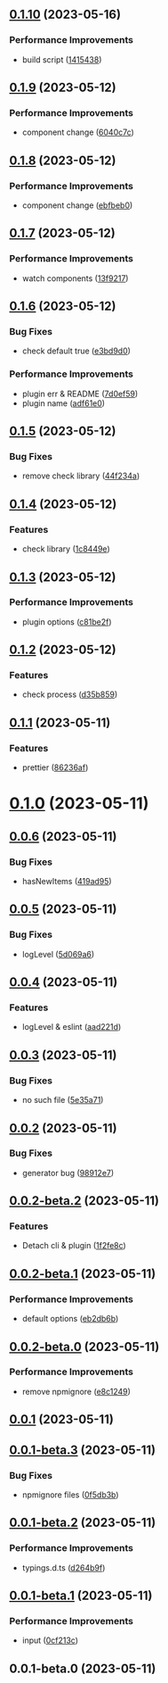 ## [0.1.10](https://github.com/wc19950724/auto-import-webpack-plugin/compare/v0.1.9...v0.1.10) (2023-05-16)


### Performance Improvements

*  build script ([1415438](https://github.com/wc19950724/auto-import-webpack-plugin/commit/1415438fb9c7bd25ca5a6696fe8ae5509f8fcaed))



## [0.1.9](https://github.com/wc19950724/auto-import-webpack-plugin/compare/v0.1.8...v0.1.9) (2023-05-12)


### Performance Improvements

*  component change ([6040c7c](https://github.com/wc19950724/auto-import-webpack-plugin/commit/6040c7cc192051b6ec47b653cab5be9a4aa717be))



## [0.1.8](https://github.com/wc19950724/auto-import-webpack-plugin/compare/v0.1.7...v0.1.8) (2023-05-12)


### Performance Improvements

*  component change ([ebfbeb0](https://github.com/wc19950724/auto-import-webpack-plugin/commit/ebfbeb0621056c4475bef7d4e1bc961da00ccb74))



## [0.1.7](https://github.com/wc19950724/auto-import-webpack-plugin/compare/v0.1.6...v0.1.7) (2023-05-12)


### Performance Improvements

*  watch components ([13f9217](https://github.com/wc19950724/auto-import-webpack-plugin/commit/13f92176cd0618e9f6b1fdcbe185c16a2868ac16))



## [0.1.6](https://github.com/wc19950724/auto-import-webpack-plugin/compare/v0.1.5...v0.1.6) (2023-05-12)


### Bug Fixes

*  check default true ([e3bd9d0](https://github.com/wc19950724/auto-import-webpack-plugin/commit/e3bd9d090b0b5fa79c385d4680a024e07ee08954))


### Performance Improvements

*  plugin err & README ([7d0ef59](https://github.com/wc19950724/auto-import-webpack-plugin/commit/7d0ef599b70357794db036147881beb36842b724))
*  plugin name ([adf61e0](https://github.com/wc19950724/auto-import-webpack-plugin/commit/adf61e0fb1069d8bf9b26f871c8be48d0c21138b))



## [0.1.5](https://github.com/wc19950724/auto-import-webpack-plugin/compare/v0.1.4...v0.1.5) (2023-05-12)


### Bug Fixes

*  remove check library ([44f234a](https://github.com/wc19950724/auto-import-webpack-plugin/commit/44f234aa608e771216e60b1e7cd73661ecbd2f94))



## [0.1.4](https://github.com/wc19950724/auto-import-webpack-plugin/compare/v0.1.3...v0.1.4) (2023-05-12)


### Features

*  check library ([1c8449e](https://github.com/wc19950724/auto-import-webpack-plugin/commit/1c8449ee79c8779dd64957157666c8b180da2e2c))



## [0.1.3](https://github.com/wc19950724/auto-import-webpack-plugin/compare/v0.1.2...v0.1.3) (2023-05-12)


### Performance Improvements

*  plugin options ([c81be2f](https://github.com/wc19950724/auto-import-webpack-plugin/commit/c81be2f1482d514924ced3870284fc55ba98231a))



## [0.1.2](https://github.com/wc19950724/auto-import-webpack-plugin/compare/v0.1.1...v0.1.2) (2023-05-12)


### Features

*  check process ([d35b859](https://github.com/wc19950724/auto-import-webpack-plugin/commit/d35b8599e6d8c403d9ddb0c9a84ab988a21f03a2))



## [0.1.1](https://github.com/wc19950724/auto-import-webpack-plugin/compare/v0.1.0...v0.1.1) (2023-05-11)


### Features

*  prettier ([86236af](https://github.com/wc19950724/auto-import-webpack-plugin/commit/86236affcdea205570ab1479e574c5924fa48dd1))



# [0.1.0](https://github.com/wc19950724/auto-import-webpack-plugin/compare/v0.0.6...v0.1.0) (2023-05-11)



## [0.0.6](https://github.com/wc19950724/auto-import-webpack-plugin/compare/v0.0.5...v0.0.6) (2023-05-11)


### Bug Fixes

*  hasNewItems ([419ad95](https://github.com/wc19950724/auto-import-webpack-plugin/commit/419ad95d3682ebebd88e66aa53f15e8f22d422bb))



## [0.0.5](https://github.com/wc19950724/auto-import-webpack-plugin/compare/v0.0.4...v0.0.5) (2023-05-11)


### Bug Fixes

*  logLevel ([5d069a6](https://github.com/wc19950724/auto-import-webpack-plugin/commit/5d069a6d51ceebc6dd80693a69112f0b9cc95996))



## [0.0.4](https://github.com/wc19950724/auto-import-webpack-plugin/compare/v0.0.3...v0.0.4) (2023-05-11)


### Features

*  logLevel & eslint ([aad221d](https://github.com/wc19950724/auto-import-webpack-plugin/commit/aad221d097a99f016129d0afbcfba24f82375322))



## [0.0.3](https://github.com/wc19950724/auto-import-webpack-plugin/compare/v0.0.2...v0.0.3) (2023-05-11)


### Bug Fixes

*  no such file ([5e35a71](https://github.com/wc19950724/auto-import-webpack-plugin/commit/5e35a718a26edc8bc9f9cc757354bc5e1454d3e5))



## [0.0.2](https://github.com/wc19950724/auto-import-webpack-plugin/compare/v0.0.2-beta.2...v0.0.2) (2023-05-11)


### Bug Fixes

*  generator bug ([98912e7](https://github.com/wc19950724/auto-import-webpack-plugin/commit/98912e76f593ac463b856764126f697d5fa016a0))



## [0.0.2-beta.2](https://github.com/wc19950724/auto-import-webpack-plugin/compare/v0.0.2-beta.1...v0.0.2-beta.2) (2023-05-11)


### Features

*  Detach cli & plugin ([1f2fe8c](https://github.com/wc19950724/auto-import-webpack-plugin/commit/1f2fe8c5acab0d0bc0adbb8bf611ae5f815493b2))



## [0.0.2-beta.1](https://github.com/wc19950724/auto-import-webpack-plugin/compare/v0.0.2-beta.0...v0.0.2-beta.1) (2023-05-11)


### Performance Improvements

*  default options ([eb2db6b](https://github.com/wc19950724/auto-import-webpack-plugin/commit/eb2db6b2d5784611ce9c32eaa3a7eae1d0e15ee1))



## [0.0.2-beta.0](https://github.com/wc19950724/auto-import-webpack-plugin/compare/v0.0.1...v0.0.2-beta.0) (2023-05-11)


### Performance Improvements

*  remove npmignore ([e8c1249](https://github.com/wc19950724/auto-import-webpack-plugin/commit/e8c1249322accc5e344c8e9e978620d25b7cd162))



## [0.0.1](https://github.com/wc19950724/auto-import-webpack-plugin/compare/v0.0.1-beta.3...v0.0.1) (2023-05-11)



## [0.0.1-beta.3](https://github.com/wc19950724/auto-import-webpack-plugin/compare/v0.0.1-beta.2...v0.0.1-beta.3) (2023-05-11)


### Bug Fixes

*  npmignore files ([0f5db3b](https://github.com/wc19950724/auto-import-webpack-plugin/commit/0f5db3b18585412815994361954528d2d59f5da8))



## [0.0.1-beta.2](https://github.com/wc19950724/auto-import-webpack-plugin/compare/v0.0.1-beta.1...v0.0.1-beta.2) (2023-05-11)


### Performance Improvements

*  typings.d.ts ([d264b9f](https://github.com/wc19950724/auto-import-webpack-plugin/commit/d264b9fde04a59f566230e68484964e9745d821e))



## [0.0.1-beta.1](https://github.com/wc19950724/auto-import-webpack-plugin/compare/v0.0.1-beta.0...v0.0.1-beta.1) (2023-05-11)


### Performance Improvements

*  input ([0cf213c](https://github.com/wc19950724/auto-import-webpack-plugin/commit/0cf213cd13789be02dbf8a4cb81efefed022a015))



## 0.0.1-beta.0 (2023-05-11)



